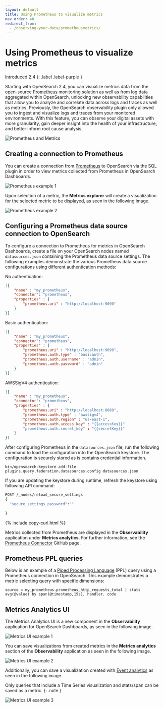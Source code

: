 ```yaml
---
layout: default
title: Using Prometheus to visualize metrics
nav_order: 40
redirect_from:
  - /observing-your-data/prometheusmetrics/
---
```


# Using Prometheus to visualize metrics
Introduced 2.4
{: .label .label-purple }

Starting with OpenSearch 2.4, you can visualize metrics data from the open-source [Prometheus](https://prometheus.io/) monitoring solution as well as from log data aggregated within OpenSearch, unlocking new observability capabilities that allow you to analyze and correlate data across logs and traces as well as metrics. Previously, the OpenSearch observability plugin only allowed you to ingest and visualize logs and traces from your monitored environments. With this feature, you can observe your digital assets with more granularity, gain deeper insight into the health of your infrastructure, and better inform root cause analysis.

![Prometheus and Metrics]({{site.url}}{{site.baseurl}}/images/metrics/metricsgif.gif)

## Creating a connection to Prometheus

You can create a connection from [Prometheus](https://prometheus.io/) to OpenSearch via the SQL plugin in order to view metrics collected from Prometheus in OpenSearch Dashboards.

![Prometheus example 1]({{site.url}}{{site.baseurl}}/images/metrics/metrics4.png)

Upon selection of a metric, the **Metrics explorer** will create a visualization for the selected metric to be displayed, as seen in the following image.

![Prometheus example 2]({{site.url}}{{site.baseurl}}/images/metrics/metrics5.png)

## Configuring a Prometheus data source connection to OpenSearch

To configure a connection to Prometheus for metrics in OpenSearch Dashboards, create a file on your OpenSearch nodes named `datasources.json` containing the Prometheus data source settings. The following examples demonstrate the various Prometheus data source configurations using different authentication methods:

No authentication:

```json
[{
    "name" : "my_prometheus",
    "connector": "prometheus",
    "properties" : {
        "prometheus.uri" : "http://localhost:9090"
    }
}]
```

Basic authentication:

```json
[{
    "name" : "my_prometheus",
    "connector": "prometheus",
    "properties" : {
        "prometheus.uri" : "http://localhost:9090",
        "prometheus.auth.type" : "basicauth",
        "prometheus.auth.username" : "admin",
        "prometheus.auth.password" : "admin"
    }
}]
```

AWSSigV4 authentication:

```json
[{
    "name" : "my_prometheus",
    "connector": "prometheus",
    "properties" : {
        "prometheus.uri" : "http://localhost:8080",
        "prometheus.auth.type" : "awssigv4",
        "prometheus.auth.region" : "us-east-1",
        "prometheus.auth.access_key" : "{{accessKey}}"
        "prometheus.auth.secret_key" : "{{secretKey}}"
    }
}]
```

After configuring Prometheus in the `datasources.json` file, run the following command to load the configuration into the OpenSearch keystore. The configuration is securely stored as is contains credential information.

```
bin/opensearch-keystore add-file plugins.query.federation.datasources.config datasources.json
```

If you are updating the keystore during runtime, refresh the keystore using following API command:

```bash
POST /_nodes/reload_secure_settings
{
  "secure_settings_password":""
  
}
```
{% include copy-curl.html %}

Metrics collected from Prometheus are displayed in the **Observability** application under **Metrics analytics**. For further information, see the [Prometheus Connector](https://github.com/opensearch-project/sql/blob/main/docs/user/ppl/admin/prometheus_connector.rst) GitHub page.

## Prometheus PPL queries

Below is an example of a [Piped Processing Language]({{site.url}}{{site.baseurl}}/search-plugins/sql/ppl/index) (PPL) query using a Prometheus connection in OpenSearch. This example demonstrates a metric selecting query with specific dimensions:

```
source = my_prometheus.prometheus_http_requests_total | stats avg(@value) by span(@timestamp,15s), handler, code
```

## Metrics Analytics UI

The Metrics Analytics UI is a new component in the **Observability** application for OpenSearch Dashboards, as seen in the following image.

![Metrics UI example 1]({{site.url}}{{site.baseurl}}/images/metrics/metrics1.png)

You can save visualizations from created metrics in the **Metrics analytics** section of the **Observability** application as seen in the following image.

![Metrics UI example 2]({{site.url}}{{site.baseurl}}/images/metrics/metrics2.png)

Additionally, you can save a visualization created with [Event analytics]({{site.url}}{{site.baseurl}}/observing-your-data/event-analytics/) as seen in the following image.

Only queries that include a Time Series visualization and stats/span can be saved as a metric.
{: .note }

![Metrics UI example 3]({{site.url}}{{site.baseurl}}/images/metrics/metrics3.png)
